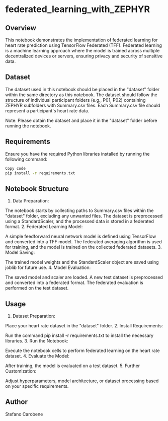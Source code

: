 # federated_learning_with_ZEPHYR

## Overview
This notebook demonstrates the implementation of federated learning for heart rate prediction using TensorFlow Federated (TFF). Federated learning is a machine learning approach where the model is trained across multiple decentralized devices or servers, ensuring privacy and security of sensitive data.

## Dataset
The dataset used in this notebook should be placed in the "dataset" folder within the same directory as this notebook. The dataset should follow the structure of individual participant folders (e.g., P01, P02) containing ZEPHYR subfolders with Summary.csv files. Each Summary.csv file should represent a participant's heart rate data.

Note: Please obtain the dataset and place it in the "dataset" folder before running the notebook.

## Requirements
Ensure you have the required Python libraries installed by running the following command:

```bash
Copy code
pip install -r requirements.txt
```
## Notebook Structure
1. Data Preparation:

The notebook starts by collecting paths to Summary.csv files within the "dataset" folder, excluding any unwanted files.
The dataset is preprocessed using a StandardScaler, and the processed data is stored in a federated format.
2. Federated Learning Model:

A simple feedforward neural network model is defined using TensorFlow and converted into a TFF model.
The federated averaging algorithm is used for training, and the model is trained on the collected federated datasets.
3. Model Saving:

The trained model weights and the StandardScaler object are saved using joblib for future use.
4. Model Evaluation:

The saved model and scaler are loaded.
A new test dataset is preprocessed and converted into a federated format.
The federated evaluation is performed on the test dataset.
## Usage
1. Dataset Preparation:

Place your heart rate dataset in the "dataset" folder.
2. Install Requirements:

Run the command pip install -r requirements.txt to install the necessary libraries.
3. Run the Notebook:

Execute the notebook cells to perform federated learning on the heart rate dataset.
4. Evaluate the Model:

After training, the model is evaluated on a test dataset.
5. Further Customization:

Adjust hyperparameters, model architecture, or dataset processing based on your specific requirements.

## Author
Stefano Carobene